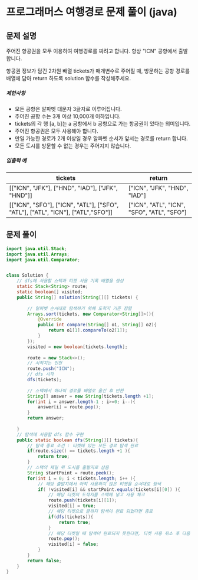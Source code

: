 # 프로그래머스 여행경로 문제 풀이 (java)



## 문제 설명

주어진 항공권을 모두 이용하여 여행경로를 짜려고 합니다. 항상 "ICN" 공항에서 출발합니다.

항공권 정보가 담긴 2차원 배열 tickets가 매개변수로 주어질 때, 방문하는 공항 경로를 배열에 담아 return 하도록 solution 함수를 작성해주세요.

##### 제한사항

- 모든 공항은 알파벳 대문자 3글자로 이루어집니다.
- 주어진 공항 수는 3개 이상 10,000개 이하입니다.
- tickets의 각 행 [a, b]는 a 공항에서 b 공항으로 가는 항공권이 있다는 의미입니다.
- 주어진 항공권은 모두 사용해야 합니다.
- 만일 가능한 경로가 2개 이상일 경우 알파벳 순서가 앞서는 경로를 return 합니다.
- 모든 도시를 방문할 수 없는 경우는 주어지지 않습니다.

##### 입출력 예

| tickets                                                      | return                                     |
| ------------------------------------------------------------ | ------------------------------------------ |
| [["ICN", "JFK"], ["HND", "IAD"], ["JFK", "HND"]]             | ["ICN", "JFK", "HND", "IAD"]               |
| [["ICN", "SFO"], ["ICN", "ATL"], ["SFO", "ATL"], ["ATL", "ICN"], ["ATL","SFO"]] | ["ICN", "ATL", "ICN", "SFO", "ATL", "SFO"] |



## 문제 풀이

```java
import java.util.Stack;
import java.util.Arrays;
import java.util.Comparator;


class Solution {
    // dfs에 사용할 스택과 티켓 사용 기록 배열을 생성
    static Stack<String> route;
    static boolean[] visited;
    public String[] solution(String[][] tickets) {
        
        // 알파벳 순서대로 탐색하기 위해 도착지 기준 정렬
        Arrays.sort(tickets, new Comparator<String[]>(){
            @Override
            public int compare(String[] o1, String[] o2){
                return o1[1].compareTo(o2[1]);
            }
        });
        visited = new boolean[tickets.length];
        
        route = new Stack<>();
        // 시작지는 인천
        route.push("ICN");
        // dfs 시작
        dfs(tickets);
        
        // 스택에서 하나씩 경로를 배열로 옮긴 후 반환
        String[] answer = new String[tickets.length +1];
        for(int i = answer.length-1 ; i>=0; i--){
            answer[i] = route.pop();
        }
        return answer;
    
    }
    // 탐색에 사용할 dfs 함수 구현
    public static boolean dfs(String[][] tickets){
        // 탐색 종료 조건 : 티켓에 있는 모든 경로 탐색 완료
        if(route.size() == tickets.length +1 ){
            return true;
        }
        // 스택의 제일 위 도시를 출발지로 삼음
        String startPoint = route.peek();
        for(int i = 0; i < tickets.length; i++ ){
            // 해당 출발지에서 아직 사용하지 않은 티켓을 순서대로 탐색
            if( !visited[i] && startPoint.equals(tickets[i][0]) ){
                // 해당 티켓의 도착지를 스택에 넣고 사용 체크
                route.push(tickets[i][1]);
                visited[i] = true;
                // 해당 티켓으로 끝까지 탐색이 완료 되었다면 종료
                if(dfs(tickets)){
                    return true;
                }
                // 해당 티켓일 때 탐색이 완료되지 못한다면, 티켓 사용 취소 후 다음 티켓 탐색
                route.pop();
                visited[i] = false;
            }
        }
        return false;
    }
}
```

